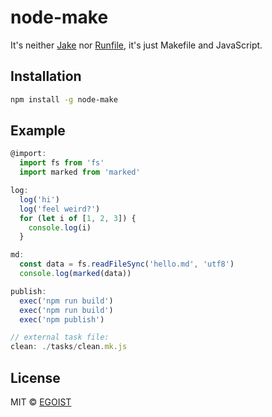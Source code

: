 # node-make

It's neither [Jake](http://jakejs.com/) nor [Runfile](https://github.com/runfile/runfile), it's just Makefile and JavaScript.

## Installation

```bash
npm install -g node-make
```

## Example

```javascript
@import:
  import fs from 'fs'
  import marked from 'marked'

log:
  log('hi')
  log('feel weird?')
  for (let i of [1, 2, 3]) {
    console.log(i)
  }

md:
  const data = fs.readFileSync('hello.md', 'utf8')
  console.log(marked(data))

publish:
  exec('npm run build')
  exec('npm run build')
  exec('npm publish')

// external task file:
clean: ./tasks/clean.mk.js
```

## License

MIT &copy; [EGOIST](https://github.com/egoist)
